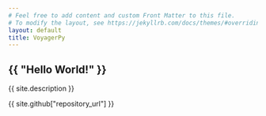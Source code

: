 ```yaml
---
# Feel free to add content and custom Front Matter to this file.
# To modify the layout, see https://jekyllrb.com/docs/themes/#overriding-theme-defaults
layout: default
title: VoyagerPy
---
```


## {{ "Hello World!" }}

{{ site.description }}

{{ site.github["repository_url"] }}